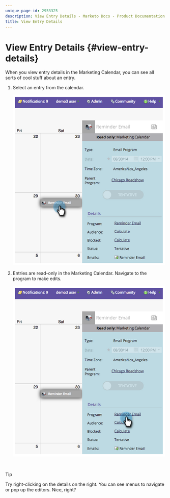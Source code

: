 ```yaml
---
unique-page-id: 2953325
description: View Entry Details - Marketo Docs - Product Documentation
title: View Entry Details
---
```


# View Entry Details {#view-entry-details}

When you view entry details in the Marketing Calendar, you can see all sorts of cool stuff about an entry.

1. Select an entry from the calendar.

   ![](assets/image2014-9-26-10-3a30-3a44.png)

1. Entries are read-only in the Marketing Calendar. Navigate to the program to make edits.

   ![](assets/image2014-9-26-10-3a31-3a1.png)

   `  
   `

>[!TIP]
>
>Try right-clicking on the details on the right. You can see menus to navigate or pop up the editors. Nice, right?

